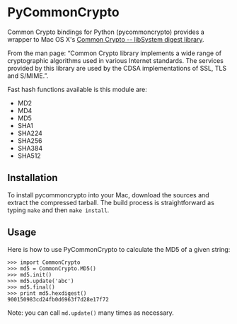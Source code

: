 PyCommonCrypto
==============

Common Crypto bindings for Python (pycommoncrypto) provides a wrapper to Mac OS X's [Common Crypto -- libSystem digest library](http://developer.apple.com/documentation/Darwin/Reference/ManPages/man3/CC_crypto.3cc.html).

From the man page: “Common Crypto library implements a wide range of cryptographic algorithms used in various      Internet standards. The services provided by this library are used by the CDSA implementations of SSL, TLS and S/MIME.”.

Fast hash functions available is this module are:

* MD2
* MD4
* MD5
* SHA1
* SHA224
* SHA256
* SHA384
* SHA512

Installation
------------

To install pycommoncrypto into your Mac, download the sources and extract the compressed tarball. The build process is straightforward as typing `make` and then `make install`.

Usage
-----

Here is how to use PyCommonCrypto to calculate the MD5 of a given string:

    >>> import CommonCrypto
    >>> md5 = CommonCrypto.MD5()
    >>> md5.init()
    >>> md5.update('abc')
    >>> md5.final()
    >>> print md5.hexdigest()
    900150983cd24fb0d6963f7d28e17f72

Note: you can call `md.update()` many times as necessary.